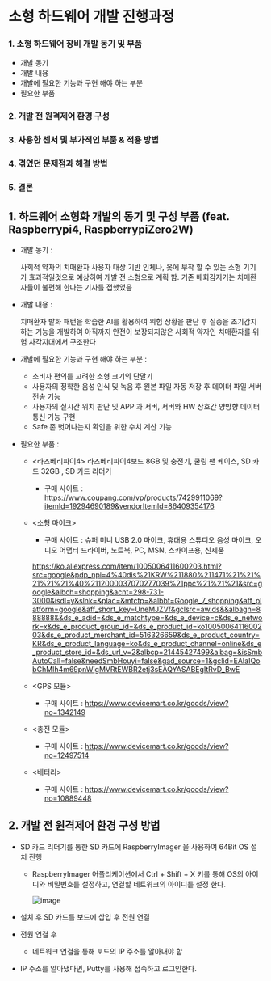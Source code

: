 # 소형 하드웨어 개발 진행과정 
### 1. 소형 하드웨어 장비 개발 동기 및 부품
- 개발 동기
- 개발 내용
- 개발에 필요한 기능과 구현 해야 하는 부분  
- 필요한 부품 

### 2. 개발 전 원격제어 환경 구성 

### 3. 사용한 센서 및 부가적인 부품 & 적용 방법 

### 4. 겪었던 문제점과 해결 방법 

### 5. 결론 


## 1. 하드웨어 소형화 개발의 동기 및 구성 부품  (feat. Raspberrypi4, RaspberrypiZero2W) 
-  개발 동기 :

    사회적 약자의 치매환자 사용자 대상 기반 인체나, 옷에 부착 할 수 있는 소형 기기가 효과적일것으로 예상히여 개발 전 소형으로 계획 함. 기존 배회감지기는 치매환자들이 불편해 한다는 기사를 접했었음 
   
- 개발 내용 :

    치매환자 발화 패턴을 학습한 AI를 활용하여 위험 상황을 판단 후 실종을 조기감지 하는 기능을 개발하여 아직까지 안전이 보장되지않은 사회적 약자인 치매환자를 위험 사각지대에서 구조한다 
  
- 개발에 필요한 기능과 구현 해야 하는 부분 :

  - 소비자 편의를 고려한 소형 크기의 단말기 
  - 사용자의 정학한 음성 인식 및 녹음 후 원본 파일 자동 저장 후 데이터 파일 서버 전송 기능 
  - 사용자의 실시간 위치 판단 및 APP 과 서버, 서버와 HW  상호간 양방향 데이터 통신 기능 구현
  - Safe 존 벗어나는지 확인을 위한 수치 계산 기능 
    
   
- 필요한 부품 :     


  - <라즈베리파이4>  라즈베리파이4보드 8GB 및 충전기, 쿨링 팬 케이스, SD 카드 32GB , SD 카드 리더기

    - 구매 사이트 : https://www.coupang.com/vp/products/7429911069?itemId=19294690189&vendorItemId=86409354176
    
  - <소형 마이크>
    - 구매 사이트 : 슈퍼 미니 USB 2.0 마이크, 휴대용 스튜디오 음성 마이크, 오디오 어댑터 드라이버, 노트북, PC, MSN, 스카이프용, 신제품
       
            
    https://ko.aliexpress.com/item/1005006411600203.html?src=google&pdp_npi=4%40dis%21KRW%211880%211471%21%21%21%21%21%40%2112000037070277039%21ppc%21%21%21&src=google&albch=shopping&acnt=298-731-3000&isdl=y&slnk=&plac=&mtctp=&albbt=Google_7_shopping&aff_platform=google&aff_short_key=UneMJZVf&gclsrc=aw.ds&&albagn=888888&&ds_e_adid=&ds_e_matchtype=&ds_e_device=c&ds_e_network=x&ds_e_product_group_id=&ds_e_product_id=ko1005006411600203&ds_e_product_merchant_id=516326659&ds_e_product_country=KR&ds_e_product_language=ko&ds_e_product_channel=online&ds_e_product_store_id=&ds_url_v=2&albcp=21445427499&albag=&isSmbAutoCall=false&needSmbHouyi=false&gad_source=1&gclid=EAIaIQobChMIh4m69pnWigMVRtEWBR2etj3sEAQYASABEgItRvD_BwE
  - <GPS 모듈>
    - 구매 사이트 : https://www.devicemart.co.kr/goods/view?no=1342149
   
      
  - <충전 모듈> 
    - 구매 사이트 : https://www.devicemart.co.kr/goods/view?no=12497514
   
  - <배터리>
    - 구매 사이트 : https://www.devicemart.co.kr/goods/view?no=10889448
   
  
## 2. 개발 전 원격제어 환경 구성 방법 
- SD 카드 리더기를 통한 SD 카드에 RaspberryImager 을 사용하여 64Bit OS 설치 진행
  - RaspberryImager 어플리케이션에서 Ctrl + Shift + X 키를 통해 OS의 아이디와 비밀번호를 설정하고, 연결할 네트워크의 아이디를 설정 한다.

    ![image](https://github.com/user-attachments/assets/e4d4dcf7-9a37-4db1-af6b-70ce49265895)

- 설치 후 SD 카드를 보드에 삽입 후 전원 연결
- 전원 연결 후
  -  네트워크 연결을 통해 보드의 IP 주소를 알아내야 함 
-  IP 주소를 알아냈다면, Putty를 사용해 접속하고 로그인한다.
<table> 



